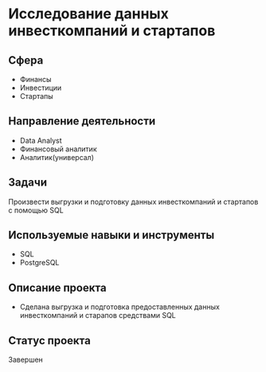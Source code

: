# Исследование данных инвесткомпаний и стартапов

## Сфера
* Финансы
* Инвестиции
* Стартапы

## Направление деятельности
* Data Analyst
* Финансовый аналитик
* Аналитик(универсал)

## Задачи
Произвести выгрузки и подготовку данных инвесткомпаний и стартапов с помощью SQL

## Используемые навыки и инструменты
* SQL
* PostgreSQL

## Описание проекта
* Сделана выгрузка и подготовка предоставленных данных инвесткомпаний и старапов средствами SQL

## Статус проекта
Завершен
